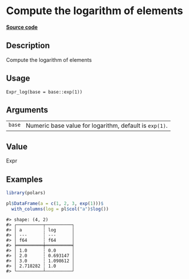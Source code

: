 

# Compute the logarithm of elements

[**Source code**](https://github.com/pola-rs/r-polars/tree/main/R/expr__expr.R#L3113)

## Description

Compute the logarithm of elements

## Usage

<pre><code class='language-R'>Expr_log(base = base::exp(1))
</code></pre>

## Arguments

<table>
<tr>
<td style="white-space: nowrap; font-family: monospace; vertical-align: top">
<code id="Expr_log_:_base">base</code>
</td>
<td>
Numeric base value for logarithm, default is <code>exp(1)</code>.
</td>
</tr>
</table>

## Value

Expr

## Examples

``` r
library(polars)

pl$DataFrame(a = c(1, 2, 3, exp(1)))$
  with_columns(log = pl$col("a")$log())
```

    #> shape: (4, 2)
    #> ┌──────────┬──────────┐
    #> │ a        ┆ log      │
    #> │ ---      ┆ ---      │
    #> │ f64      ┆ f64      │
    #> ╞══════════╪══════════╡
    #> │ 1.0      ┆ 0.0      │
    #> │ 2.0      ┆ 0.693147 │
    #> │ 3.0      ┆ 1.098612 │
    #> │ 2.718282 ┆ 1.0      │
    #> └──────────┴──────────┘
